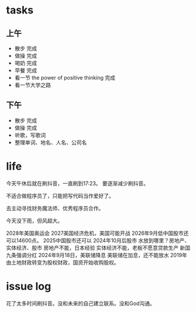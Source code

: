 # tasks

## 上午

* 散步 完成
* 做操 完成
* 喝奶 完成
* 早餐 完成
* 看一节 the power of positive thinking 完成
* 看一节大学之路

## 下午

* 散步 完成
* 做操 完成
* 听歌，写歌词
* 整理单词、地名、人名、公司名

# life

今天午休后就在刷抖音，一直刷到17:23。
要逐渐减少刷抖音。

不适合做程序员了，只能把写代码当作爱好了。

去主动寻找财务魔法师、优秀程序员合作。

今天没下雨，但风超大。

2028年美国奥运会
2027美国经济危机，美国可能开战
2026年9月低中国股市还可以14600点。
2025中国股市还可以
2024年10月后股市
水放到哪里？房地产、实体经济、股市
房地产不能，日本经验
实体经济不能，老板不愿意贷款生产
新国九条强调分红
2024年9月18日，美联储降息
美联储在加息，还不能放水
2019年由土地财政转变为股权财政，国资开始收购股权。

# issue log

花了太多时间刷抖音。没和未来的自己建立联系。没和God沟通。
